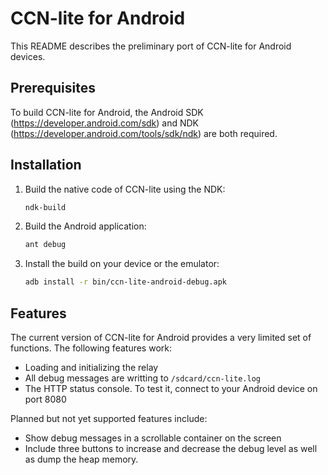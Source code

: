 # CCN-lite for Android

This README describes the preliminary port of CCN-lite for Android devices.

## Prerequisites

To build CCN-lite for Android, the Android SDK (https://developer.android.com/sdk) and NDK (https://developer.android.com/tools/sdk/ndk) are both required.


## Installation

[//]: # (Add step 'create a target'?)

1.  Build the native code of CCN-lite using the NDK:

    ```bash
    ndk-build
    ```

2.  Build the Android application:

    ```bash
    ant debug
    ```

3.  Install the build on your device or the emulator:

    ```bash
    adb install -r bin/ccn-lite-android-debug.apk
    ```


## Features

The current version of CCN-lite for Android provides a very limited set of functions. The following features work:
* Loading and initializing the relay
* All debug messages are writting to `/sdcard/ccn-lite.log`
* The HTTP status console. To test it, connect to your Android device on port 8080

Planned but not yet supported features include:
* Show debug messages in a scrollable container on the screen
* Include three buttons to increase and decrease the debug level as well as dump the heap memory.
